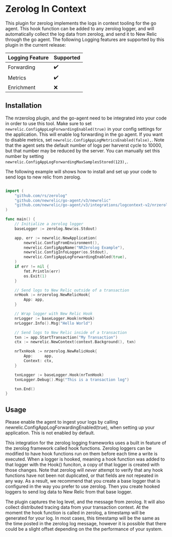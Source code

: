 # Zerolog In Context

This plugin for zerolog implements the logs in context tooling for the go agent. This hook
function can be added to any zerolog logger, and will automatically collect the log data
from zerolog, and send it to New Relic through the go agent. The following Logging features
are supported by this plugin in the current release:

| Logging Feature | Supported |
| ------- | --------- |
| Forwarding | :heavy_check_mark: |
| Metrics | :heavy_check_mark: |
| Enrichment | :x: |

## Installation

The nrzerolog plugin, and the go-agent need to be integrated into your code
in order to use this tool. Make sure to set `newrelic.ConfigAppLogForwardingEnabled(true)`
in your config settings for the application. This will enable log forwarding
in the go agent. If you want to disable metrics, set `newrelic.ConfigAppLogMetricsEnabled(false),`.
Note that the agent sets the default number of logs per harverst cycle to 10000, but that
number may be reduced by the server. You can manually set this number by setting
`newrelic.ConfigAppLogForwardingMaxSamplesStored(123),`.

The following example will shows how to install and set up your code to send logs to new relic from zerolog.

```go

import (
    "github.com/rs/zerolog"
    "github.com/newrelic/go-agent/v3/newrelic"
    "github.com/newrelic/go-agent/v3/integrations/logcontext-v2/nrzerolog"
)

func main() {
    // Initialize a zerolog logger
	baseLogger := zerolog.New(os.Stdout)

	app, err := newrelic.NewApplication(
		newrelic.ConfigFromEnvironment(),
		newrelic.ConfigAppName("NRZerolog Example"),
		newrelic.ConfigInfoLogger(os.Stdout),
		newrelic.ConfigAppLogForwardingEnabled(true),
	)
	if err != nil {
		fmt.Println(err)
		os.Exit(1)
	}

	// Send logs to New Relic outside of a transaction
	nrHook := nrzerolog.NewRelicHook{
		App: app,
	}

	// Wrap logger with New Relic Hook
	nrLogger := baseLogger.Hook(nrHook)
	nrLogger.Info().Msg("Hello World")

	// Send logs to New Relic inside of a transaction
	txn := app.StartTransaction("My Transaction")
	ctx := newrelic.NewContext(context.Background(), txn)

	nrTxnHook := nrzerolog.NewRelicHook{
		App:     app,
		Context: ctx,
	}

	txnLogger := baseLogger.Hook(nrTxnHook)
	txnLogger.Debug().Msg("This is a transaction log")

	txn.End()
}
```

## Usage

Please enable the agent to ingest your logs by calling newrelic.ConfigAppLogForwardingEnabled(true),
when setting up your application. This is not enabled by default.

This integration for the zerolog logging frameworks uses a built in feature
of the zerolog framework called hook functions. Zerolog loggers can be modified
to have hook functions run on them before each time a write is executed. When a
logger is hooked, meaning a hook function was added to that logger with the Hook() 
funciton, a copy of that logger is created with those changes. Note that zerolog
will *never* attempt to verify that any hook functions have not been not duplicated, or 
that fields are not repeated in any way. As a result, we recommend that you create
a base logger that is configured in the way you prefer to use zerolog. Then you
create hooked loggers to send log data to New Relic from that base logger.

The plugin captures the log level, and the message from zerolog. It will also collect
distributed tracing data from your transaction context. At the moment the hook function is
called in zerolog, a timestamp will be generated for your log. In most cases, this
timestamp will be the same as the time posted in the zerolog log message, however it is possible that
there could be a slight offset depending on the the performance of your system.


